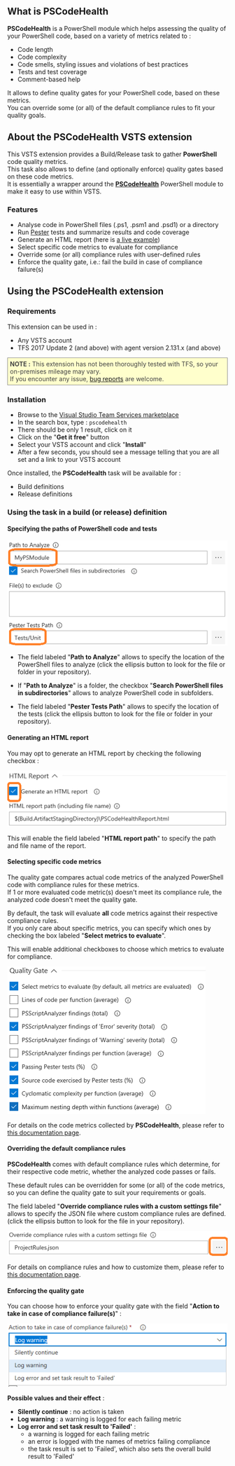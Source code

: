 ## What is PSCodeHealth  

**PSCodeHealth** is a PowerShell module which helps assessing the quality of your PowerShell code, based on a variety of metrics related to :  
  - Code length  
  - Code complexity  
  - Code smells, styling issues and violations of best practices  
  - Tests and test coverage  
  - Comment-based help  

It allows to define quality gates for your PowerShell code, based on these metrics.  
You can override some (or all) of the default compliance rules to fit your quality goals.  

## About the PSCodeHealth VSTS extension  

This VSTS extension provides a Build/Release task to gather **PowerShell** code quality metrics.  
This task also allows to define (and optionally enforce) quality gates based on these code metrics.  
It is essentially a wrapper around the **[PSCodeHealth](https://github.com/MathieuBuisson/PSCodeHealth)** PowerShell module to make it easy to use within VSTS.  

### Features  

  - Analyse code in PowerShell files (.ps1, .psm1 and .psd1) or a directory  
  - Run [Pester](https://github.com/pester/Pester) tests and summarize results and code coverage  
  - Generate an HTML report (here is [a live example](https://mathieubuisson.github.io/assets/html/healthreport.html))  
  - Select specific code metrics to evaluate for compliance  
  - Override some (or all) compliance rules with user-defined rules  
  - Enforce the quality gate, i.e.: fail the build in case of compliance failure(s)  

## Using the PSCodeHealth extension  

### Requirements  

This extension can be used in :  
  - Any VSTS account  
  - TFS 2017 Update 2 (and above) with agent version 2.131.x (and above)  

<div style="border:1px solid #888;background-color: #ffc;color:#444;padding:5px;"><strong>NOTE :</strong> This extension has not been thoroughly tested with TFS, so your on-premises mileage may vary.<br/>If you encounter any issue, <a href="https://github.com/MathieuBuisson/vsts-PSCodeHealth/issues/new?template=bug_report.md">bug reports</a> are welcome.
</div>

### Installation  

  * Browse to the [Visual Studio Team Services marketplace](https://marketplace.visualstudio.com/vsts)  
  * In the search box, type : `pscodehealth`  
  * There should be only 1 result, click on it  
  * Click on the "**Get it free**" button  
  * Select your VSTS account and click "**Install**"  
  * After a few seconds, you should see a message telling that you are all set and a link to your VSTS account  

Once installed, the **PSCodeHealth** task will be available for :  
  - Build definitions  
  - Release definitions  

### Using the task in a build (or release) definition  

#### Specifying the paths of PowerShell code and tests  

![Source code and tests paths](images/CodeAndTestsPath.png)  

  * The field labeled "**Path to Analyze**" allows to specify the location of the PowerShell files to analyze (click the ellipsis button to look for the file or folder in your repository).  

  * If "**Path to Analyze**" is a folder, the checkbox "**Search PowerShell files in subdirectories**" allows to analyze PowerShell code in subfolders.  

  * The field labeled "**Pester Tests Path**" allows to specify the location of the tests (click the ellipsis button to look for the file or folder in your repository).  

#### Generating an HTML report  

You may opt to generate an HTML report by checking the following checkbox :  

![Generate an HTML Report](images/HtmlReport.png)  

This will enable the field labeled "**HTML report path**" to specify the path and file name of the report.  

#### Selecting specific code metrics  

The quality gate compares actual code metrics of the analyzed PowerShell code with compliance rules for these metrics.  
If 1 or more evaluated code metric(s) doesn't meet its compliance rule, the analyzed code doesn't meet the quality gate.  

By default, the task will evaluate **all** code metrics against their respective compliance rules.  
If you only care about specific metrics, you can specify which ones by checking the box labeled "**Select metrics to evaluate**".  

This will enable additional checkboxes to choose which metrics to evaluate for compliance.  

![Select Code Metrics](images/SelectCodeMetrics.png)  

For details on the code metrics collected by **PSCodeHealth**, please refer to [this documentation page](http://pscodehealth.readthedocs.io/en/latest/Metrics/#metrics-collected-for-the-overall-health-report).  

#### Overriding the default compliance rules  

**PSCodeHealth** comes with default compliance rules which determine, for their respective code metric, whether the analyzed code passes or fails.  

These default rules can be overridden for some (or all) of the code metrics, so you can define the quality gate to suit your requirements or goals.  

The field labeled "**Override compliance rules with a custom settings file**" allows to specify the JSON file where custom compliance rules are defined.  
(click the ellipsis button to look for the file in your repository).  

![Custom Compliance Rules JSON File](images/CustomRules.png)  

For details on compliance rules and how to customize them, please refer to [this documentation page](http://pscodehealth.readthedocs.io/en/latest/HowDoI/CustomizeComplianceRules/).  

#### Enforcing the quality gate  

You can choose how to enforce your quality gate with the field "**Action to take in case of compliance failure(s)**" :  

![Compliance Failure Actions](images/ComplianceFailureAction.png)  

**Possible values and their effect** :  
  - **Silently continue** : no action is taken  
  - **Log warning** : a warning is logged for each failing metric  
  - **Log error and set task result to 'Failed'** :  
    - a warning is logged for each failing metric  
    - an error is logged with the names of metrics failing compliance  
    - the task result is set to 'Failed', which also sets the overall build result to 'Failed'  
